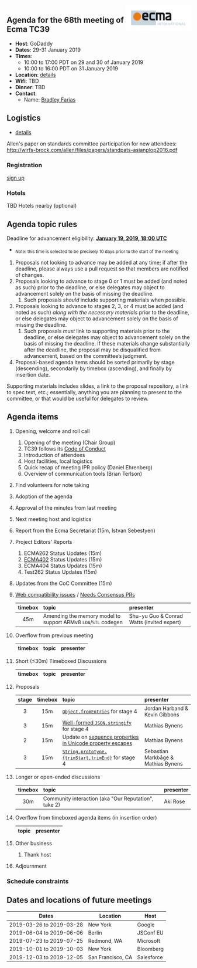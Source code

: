 
<img src="../images/Ecma_RVB-003.jpg" align="right" height="70" alt="" />

## Agenda for the 68th meeting of Ecma TC39

- **Host**: GoDaddy
- **Dates**: 29-31 January 2019
- **Times**:
  - 10:00 to 17:00 PDT on 29 and 30 of January 2019
  - 10:00 to 16:00 PDT on 31 January 2019
- **Location**: [details](https://github.com/tc39/Reflector/issues/200)
- **Wifi**: TBD
- **Dinner**: TBD
- **Contact**:
  - Name: [Bradley Farias](https://github.com/tc39/Reflector/issues/200)

## Logistics

* [details](https://github.com/tc39/Reflector/issues/200)

Allen's paper on standards committee participation for new attendees: http://wirfs-brock.com/allen/files/papers/standpats-asianplop2016.pdf

### Registration

[sign up](https://github.com/tc39/Reflector/issues/183)

### Hotels

TBD Hotels nearby (optional)

## Agenda topic rules

Deadline for advancement eligibility: [**January 19, 2019, 18:00 UTC**](https://www.timeanddate.com/countdown/generic?p0=1440&iso=20190119T18&msg=TC39%20Submission%20deadline)
  - <sub>Note: this time is selected to be precisely 10 days prior to the start of the meeting</sub>

1. Proposals not looking to advance may be added at any time; if after the deadline, please always use a pull request so that members are notified of changes.
1. Proposals looking to advance to stage 0 or 1 must be added (and noted as such) prior to the deadline, or else delegates may object to advancement solely on the basis of missing the deadline.
    1. Such proposals *should* include supporting materials when possible.
1. Proposals looking to advance to stages 2, 3, or 4 must be added (and noted as such) *along with the necessary materials* prior to the deadline, or else delegates may object to advancement solely on the basis of missing the deadline.
    1. Such proposals *must* link to supporting materials prior to the deadline, or else delegates may object to advancement solely on the basis of missing the deadline. If these materials change substantially after the deadline, the proposal may be disqualified from advancement, based on the committee’s judgment.
1. Proposal-based agenda items should be sorted primarily by stage (descending), secondarily by timebox (ascending), and finally by insertion date.

Supporting materials includes slides, a link to the proposal repository, a link to spec text, etc.; essentially, anything you are planning to present to the committee, or that would be useful for delegates to review.

## Agenda items

1. Opening, welcome and roll call
    1. Opening of the meeting (Chair Group)
    1. TC39 follows its [Code of Conduct](https://tc39.github.io/code-of-conduct/)
    1. Introduction of attendees
    1. Host facilities, local logistics
    1. Quick recap of meeting IPR policy (Daniel Ehrenberg)
    1. Overview of communication tools (Brian Terlson)
1. Find volunteers for note taking
1. Adoption of the agenda
1. Approval of the minutes from last meeting
1. Next meeting host and logistics
1. Report from the Ecma Secretariat (15m, Istvan Sebestyen)
1. Project Editors’ Reports
    1. ECMA262 Status Updates (15m)
    1. [ECMA402](https://github.com/tc39/ecma402) Status Updates (15m)
    1. ECMA404 Status Updates (15m)
    1. Test262 Status Updates (15m)
1. Updates from the CoC Committee (15m)
1. [Web compatibility issues](https://github.com/tc39/ecma262/issues?utf8=✓&q=is%3Aopen+label%3A%22web+reality%22+is%3Aissue) / [Needs Consensus PRs](https://github.com/tc39/ecma262/pulls?q=is%3Apr+is%3Aopen+label%3A%22needs+consensus%22)

    | timebox | topic | presenter |
    |:-------:|-------|-----------|
    | 45m | Amending the memory model to support ARMv8 `LDA`/`STL` codegen | Shu-yu Guo & Conrad Watts (invited expert) |

1. Overflow from previous meeting

    | timebox | topic | presenter |
    |:-------:|-------|-----------|

1. Short (&le;30m) Timeboxed Discussions

    | timebox | topic | presenter |
    |:-------:|-------|-----------|

1. Proposals

    | stage | timebox | topic | presenter |
    |:-----:|:-------:|-------|-----------|
    | 3 | 15m | [`Object.fromEntries`](https://github.com/tc39/proposal-object-from-entries) for stage 4 | Jordan Harband & Kevin Gibbons |
    | 3 | 15m | [Well-formed `JSON.stringify`](https://github.com/tc39/proposal-well-formed-stringify) for stage 4 | Mathias Bynens |
    | 2 | 15m | Update on [sequence properties in Unicode property escapes](https://github.com/tc39/proposal-regexp-unicode-sequence-properties) | Mathias Bynens |
    | 3 | 15m | [`String.prototype.{trimStart,trimEnd}`](https://github.com/tc39/proposal-string-left-right-trim) for stage 4 | Sebastian Markbåge & Mathias Bynens |

1. Longer or open-ended discussions

    | timebox | topic | presenter |
    |:-------:|-------|-----------|
    | 30m | Community interaction (aka "Our Reputation", take 2) | Aki Rose |


1. Overflow from timeboxed agenda items (in insertion order)

    | topic | presenter |
    |-------|-----------|

1. Other business
    1. Thank host
1. Adjournment

### Schedule constraints

## Dates and locations of future meetings

| Dates                    | Location          | Host                    |
|--------------------------|-------------------|-------------------------|
| 2019-03-26 to 2019-03-28 | New York          | Google                  |
| 2019-06-04 to 2019-06-06 | Berlin            | JSConf EU               |
| 2019-07-23 to 2019-07-25 | Redmond, WA       | Microsoft               |
| 2019-10-01 to 2019-10-03 | New York          | Bloomberg               |
| 2019-12-03 to 2019-12-05 | San Francisco, CA | Salesforce              |
